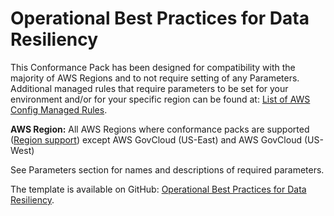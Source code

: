 # Operational Best Practices for Data Resiliency<a name="operational-best-practices-for-Data-Resiliency"></a>

 This Conformance Pack has been designed for compatibility with the majority of AWS Regions and to not require setting of any Parameters\. Additional managed rules that require parameters to be set for your environment and/or for your specific region can be found at: [List of AWS Config Managed Rules](https://docs.aws.amazon.com/config/latest/developerguide/managed-rules-by-aws-config.html)\. 

**AWS Region:** All AWS Regions where conformance packs are supported \([Region support](https://docs.aws.amazon.com/config/latest/developerguide/conformance-packs.html#conformance-packs-regions)\) except AWS GovCloud \(US\-East\) and AWS GovCloud \(US\-West\)

 See Parameters section for names and descriptions of required parameters\. 

The template is available on GitHub: [Operational Best Practices for Data Resiliency](https://github.com/awslabs/aws-config-rules/blob/master/aws-config-conformance-packs/Operational-Best-Practices-for-Data-Resiliency.yaml)\.